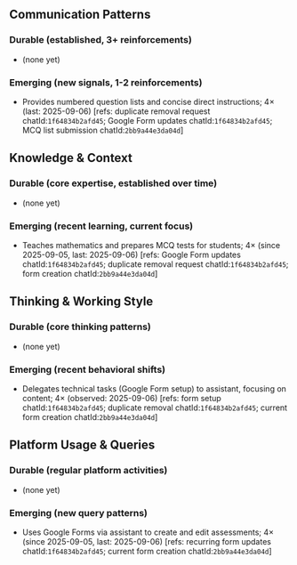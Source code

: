 ## Communication Patterns
### Durable (established, 3+ reinforcements)
- (none yet)

### Emerging (new signals, 1-2 reinforcements)
- Provides numbered question lists and concise direct instructions; 4× (last: 2025-09-06) [refs: duplicate removal request chatId:`1f64834b2afd45`; Google Form updates chatId:`1f64834b2afd45`; MCQ list submission chatId:`2bb9a44e3da04d`]

## Knowledge & Context
### Durable (core expertise, established over time)
- (none yet)

### Emerging (recent learning, current focus)
- Teaches mathematics and prepares MCQ tests for students; 4× (since 2025-09-05, last: 2025-09-06) [refs: Google Form updates chatId:`1f64834b2afd45`; duplicate removal request chatId:`1f64834b2afd45`; form creation chatId:`2bb9a44e3da04d`]

## Thinking & Working Style
### Durable (core thinking patterns)
- (none yet)

### Emerging (recent behavioral shifts)
- Delegates technical tasks (Google Form setup) to assistant, focusing on content; 4× (observed: 2025-09-06) [refs: form setup chatId:`1f64834b2afd45`; duplicate removal chatId:`1f64834b2afd45`; current form creation chatId:`2bb9a44e3da04d`]

## Platform Usage & Queries
### Durable (regular platform activities)
- (none yet)

### Emerging (new query patterns)
- Uses Google Forms via assistant to create and edit assessments; 4× (since 2025-09-05, last: 2025-09-06) [refs: recurring form updates chatId:`1f64834b2afd45`; current form creation chatId:`2bb9a44e3da04d`]